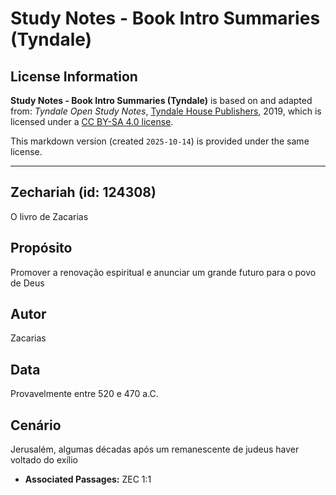 # Study Notes - Book Intro Summaries (Tyndale)

## License Information

**Study Notes - Book Intro Summaries (Tyndale)** is based on and adapted from: _Tyndale Open Study Notes_, [Tyndale House Publishers](https://tyndaleopenresources.com/), 2019, which is licensed under a [CC BY-SA 4.0 license](https://creativecommons.org/licenses/by-sa/4.0/legalcode.en).

This markdown version (created `2025-10-14`) is provided under the same license.



--------------------------------

## Zechariah (id: 124308)

O livro de Zacarias

Propósito
---------

Promover a renovação espiritual e anunciar um grande futuro para o povo de Deus

Autor
-----

Zacarias

Data
----

Provavelmente entre 520 e 470 a.C.

Cenário
-------

Jerusalém, algumas décadas após um remanescente de judeus haver voltado do exílio

* **Associated Passages:** ZEC 1:1

